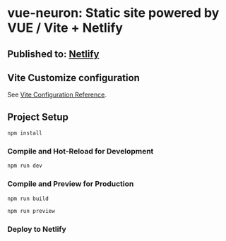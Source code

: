 # vue-neuron: Static site powered by VUE / Vite + Netlify

## Published to: [Netlify](https://app.netlify.com)

## Vite Customize configuration

See [Vite Configuration Reference](https://vitejs.dev/config/).

## Project Setup

```sh
npm install
```

### Compile and Hot-Reload for Development

```sh
npm run dev
```

### Compile and Preview for Production

```sh
npm run build

npm run preview
```

### Deploy to Netlify
